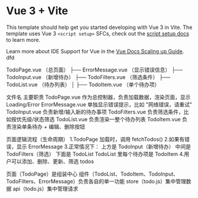 # Vue 3 + Vite

This template should help get you started developing with Vue 3 in Vite. The template uses Vue 3 `<script setup>` SFCs, check out the [script setup docs](https://v3.vuejs.org/api/sfc-script-setup.html#sfc-script-setup) to learn more.

Learn more about IDE Support for Vue in the [Vue Docs Scaling up Guide](https://vuejs.org/guide/scaling-up/tooling.html#ide-support).
dfd

TodoPage.vue  （总页面）
├── ErrorMessage.vue （显示错误信息）
├── TodoInput.vue （新增待办）
├── TodoFilters.vue （筛选条件）
├── TodoList.vue  （待办列表）
│     ├── TodoItem.vue （单个待办项）

文件名	主要职责
TodoPage.vue	作为总控制器，负责加载数据，渲染页面，显示 Loading/Error
ErrorMessage.vue	单独显示错误提示，比如 "网络错误，请重试"
TodoInput.vue	负责新增/输入新的待办事项
TodoFilters.vue	负责筛选条件，比如按优先级/状态筛选
TodoList.vue	负责渲染一整个待办列表
TodoItem.vue	负责渲染单条待办 + 编辑、删除按钮

页面逻辑流程（生命周期）
1.TodoPage 加载时，调用 fetchTodos()
2.如果有错误，显示 ErrorMessage
3.正常情况下：
    上方是 TodoInput（新增待办）
    中间是 TodoFilters（筛选）
    下面是 TodoList
        TodoList 里每个待办项是 TodoItem
4.用户可以添加、删除、更新、筛选 todos

页面（TodoPage）是组装中心
组件（TodoList、TodoItem、TodoInput、TodoFilters、ErrorMessage）负责各自的单一功能
store（todo.js）集中管理数据
api（todo.js）集中管理请求